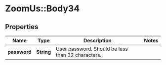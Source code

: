 # ZoomUs::Body34

## Properties
Name | Type | Description | Notes
------------ | ------------- | ------------- | -------------
**password** | **String** | User password. Should be less than 32 characters. | 


